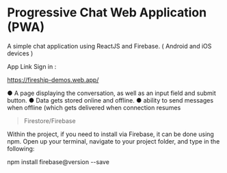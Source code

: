 # Progressive Chat Web Application (PWA) 

A simple chat application using ReactJS and Firebase. ( Android and iOS devices ) 

App Link Sign in : 

https://fireship-demos.web.app/

● A page displaying the conversation, as well as an input field and submit button.
● Data gets stored online and offline.
● ability to send messages when offline (which gets delivered when connection resumes

> Firestore/Firebase
 
Within the project, if you need to install via Firebase, it can be done using npm. Open up your terminal, navigate to your project folder, and type in the following:

npm install firebase@version --save
